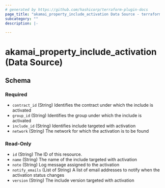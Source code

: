 ```yaml
---
# generated by https://github.com/hashicorp/terraform-plugin-docs
page_title: "akamai_property_include_activation Data Source - terraform-provider-akamai"
subcategory: ""
description: |-
  
---
```


# akamai_property_include_activation (Data Source)





<!-- schema generated by tfplugindocs -->
## Schema

### Required

- `contract_id` (String) Identifies the contract under which the include is activated
- `group_id` (String) Identifies the group under which the include is activated
- `include_id` (String) Identifies include targeted with activation
- `network` (String) The network for which the activation is to be found

### Read-Only

- `id` (String) The ID of this resource.
- `name` (String) The name of the include targeted with activation
- `note` (String) Log message assigned to the activation
- `notify_emails` (List of String) A list of email addresses to notify when the activation status changes
- `version` (String) The include version targeted with activation

